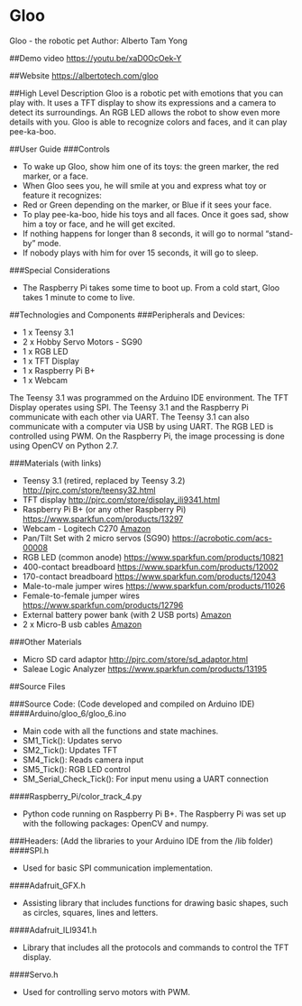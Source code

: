 # Gloo
Gloo - the robotic pet
Author: Alberto Tam Yong

##Demo video
https://youtu.be/xaD0OcOek-Y

##Website
https://albertotech.com/gloo

##High Level Description
Gloo is a robotic pet with emotions that you can play with. It uses a TFT display to show its expressions and a camera to detect its surroundings. An RGB LED allows the robot to show even more details with you. Gloo is able to recognize colors and faces, and it can play pee-ka-boo.

##User Guide
###Controls
- To wake up Gloo, show him one of its toys: the green marker, the red marker, or a face.
- When Gloo sees you, he will smile at you and express what toy or feature it recognizes:
- Red or Green depending on the marker, or Blue if it sees your face.
- To play pee-ka-boo, hide his toys and all faces. Once it goes sad, show him a toy or face, and he will get excited.
- If nothing happens for longer than 8 seconds, it will go to normal “stand-by” mode.
- If nobody plays with him for over 15 seconds, it will go to sleep.

###Special Considerations
- The Raspberry Pi takes some time to boot up. From a cold start, Gloo takes 1 minute to come to live.

##Technologies and Components
###Peripherals and Devices:
- 1 x Teensy 3.1
- 2 x Hobby Servo Motors - SG90
- 1 x RGB LED
- 1 x TFT Display
- 1 x Raspberry Pi B+
- 1 x Webcam 

The Teensy 3.1 was programmed on the Arduino IDE environment. The TFT Display operates using SPI. The Teensy 3.1 and the Raspberry Pi communicate with each other via UART. The Teensy 3.1 can also communicate with a computer via USB by using UART. The RGB LED is controlled using PWM. On the Raspberry Pi, the image processing is done using OpenCV on Python 2.7.

###Materials (with links)
- Teensy 3.1 (retired, replaced by Teensy 3.2) http://pjrc.com/store/teensy32.html
- TFT display http://pjrc.com/store/display_ili9341.html
- Raspberry Pi B+ (or any other Raspberry Pi) https://www.sparkfun.com/products/13297
- Webcam - Logitech C270 [Amazon](http://www.amazon.com/Logitech-Webcam-Widescreen-Calling-Recording/dp/B004FHO5Y6/ref=sr_1_2?s=pc&ie=UTF8&qid=1450209522&sr=1-2&keywords=logitech+webcam)
- Pan/Tilt Set with 2 micro servos (SG90) https://acrobotic.com/acs-00008
- RGB LED (common anode) https://www.sparkfun.com/products/10821
- 400-contact breadboard https://www.sparkfun.com/products/12002
- 170-contact breadboard https://www.sparkfun.com/products/12043
- Male-to-male jumper wires https://www.sparkfun.com/products/11026
- Female-to-female jumper wires https://www.sparkfun.com/products/12796
- External battery power bank (with 2 USB ports) [Amazon](http://www.amazon.com/KMASHI-10000mAh-External-Portable-Powerful/dp/B00JM59JPG/ref=sr_1_1?ie=UTF8&qid=1450210301&sr=8-1&keywords=powerbank)
- 2 x Micro-B usb cables [Amazon](http://www.amazon.com/Aukey-Hi-speed-Charging-Smartphones-CB-D10/dp/B00SWAS0DY/ref=sr_1_1?ie=UTF8&qid=1450210350&sr=8-1&keywords=usb+cable+aukey)

###Other Materials
- Micro SD card adaptor http://pjrc.com/store/sd_adaptor.html 
- Saleae Logic Analyzer https://www.sparkfun.com/products/13195

##Source Files

###Source Code: (Code developed and compiled on Arduino IDE)
####Arduino/gloo_6/gloo_6.ino
- Main code with all the functions and state machines.
- SM1_Tick(): Updates servo
- SM2_Tick(): Updates TFT
- SM4_Tick(): Reads camera input
- SM5_Tick(): RGB LED control
- SM_Serial_Check_Tick(): For input menu using a UART connection

####Raspberry_Pi/color_track_4.py
- Python code running on Raspberry Pi B+. The Raspberry Pi was set up with the following packages: OpenCV and numpy.

###Headers: (Add the libraries to your Arduino IDE from the /lib folder)
####SPI.h
- Used for basic SPI communication implementation.

####Adafruit_GFX.h
- Assisting library that includes functions for drawing basic shapes, such as circles, squares, lines and letters.

####Adafruit_ILI9341.h
- Library that includes all the protocols and commands to control the TFT display.

####Servo.h
- Used for controlling servo motors with PWM.

